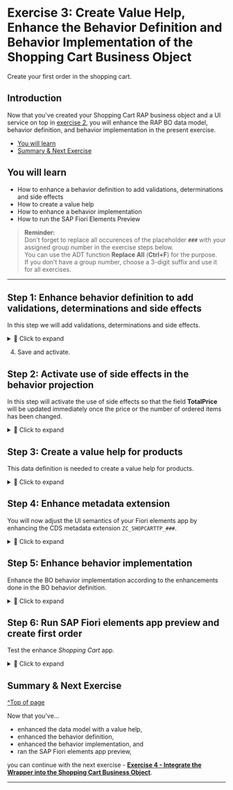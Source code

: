 # Exercise 3: Create Value Help, Enhance the Behavior Definition and Behavior Implementation of the Shopping Cart Business Object
<!-- description --> Create your first order in the shopping cart.

## Introduction

Now that you've created your Shopping Cart RAP business object and a UI service on top in [exercise 2](../ex2/README.md), you will enhance the RAP BO data model, behavior definition, and behavior implementation in the present exercise. 

- [You will learn](#you-will-learn)
- [Summary & Next Exercise](#summary--next-exercise)  

## You will learn  
- How to enhance a behavior definition to add validations, determinations and side effects   
- How to create a value help   
- How to enhance a behavior implementation  
- How to run the SAP Fiori Elements Preview  

> **Reminder:**   
> Don't forget to replace all occurences of the placeholder **`###`** with your assigned group number in the exercise steps below.  
> You can use the ADT function **Replace All** (**Ctrl+F**) for the purpose.   
> If you don't have a group number, choose a 3-digit suffix and use it for all exercises.

---

## Step 1: Enhance behavior definition to add validations, determinations and side effects

In this step we will add validations, determinations and side effects.   

<details>
  <summary>🔵 Click to expand</summary>
  
  1. Open your behavior definition **`ZR_SHOPCARTTP_###`** to enhance it. Add the following statements to your behavior definition:

      ```   
      update (features: instance);    
      ```   

     and    
    
      ``` 
      draft action(features: instance) Edit;   
      ```

      

<!--![projection](images/updatenew.png)-->
<img alt="projection" src="images/updatenew.png" width="50%">

  2. Replace the statement

     `draft determine action Prepare;` 
   
     in your behavior definition with the following code:   

        ``` 
        draft determine action Prepare { validation checkOrderedQuantity;  validation checkDeliveryDate;}
        determination setInitialOrderValues on modify { create; }
        determination calculateTotalPrice on modify { create; field Price; } 
        validation checkOrderedQuantity on save { create; field OrderQuantity; }
        validation checkDeliveryDate on save { create; field DeliveryDate; }
        ```
   
<!--![projection](images/bdef5xx.png) -->
<img alt="projection" src="images/bdef5xx.png" width="70%">

  3. Add side effects to update the field **TotalPrice**.   

     Add this code-snippet before the `mapping` statement.    

     ``` 
      //  side effects
      side effects
      {
        field Price affects field TotalPrice;
        field OrderQuantity affects field TotalPrice;
      }   
      ```

 
  4. Check your behavior definition:


     <details>
      <summary>🟡📄 Click to expand and view or copy the source code!</summary>    
  
      ```
      
      managed implementation in class ZBP_SHOPCARTTP_### unique;
      strict ( 2 );
      with draft;

      define behavior for ZR_SHOPCARTTP_### alias ShoppingCart
      persistent table zashopcart_###
      draft table ZDSHOPCART_###
      etag master LocalLastChangedAt
      lock master total etag LastChangedAt
      authorization master( global )
      {
      field ( readonly ) 
      OrderUUID,
      CreatedAt,
      CreatedBy,
      LastChangedAt,
      LastChangedBy,
      LocalLastChangedAt,
      PurchaseRequisition,
      PrCreationDate,
      OverallStatus;

      field ( numbering : managed )
      OrderUUID;

      create;
      update(features: instance) ;
      delete;

      draft action(features: instance) Edit;
      draft action Activate;
      draft action Discard; 
      draft action Resume;
      draft determine action Prepare { validation checkOrderedQuantity;  validation checkDeliveryDate;}
        determination setInitialOrderValues on modify { create; }
        determination calculateTotalPrice on modify { create; field Price; }
      validation checkOrderedQuantity on save { create; field OrderQuantity; }
      validation checkDeliveryDate on save { create; field DeliveryDate; }


      //  side effects
      side effects
      {
        field Price affects field TotalPrice;
        field OrderQuantity affects field TotalPrice;
      }   

 
      mapping for ZASHOPCART_### 
      {
        OrderUUID = order_uuid;
        OrderID = order_id;
        OrderedItem = ordered_item;
        Price = price;
        TotalPrice = total_price;
        Currency = currency;
        OrderQuantity = order_quantity;
        DeliveryDate = delivery_date;
        OverallStatus = overall_status;
        Notes = notes;
        CreatedBy = created_by;
        CreatedAt = created_at;
        LastChangedBy = last_changed_by;
        LastChangedAt = last_changed_at;
        LocalLastChangedAt = local_last_changed_at;
        PurchaseRequisition = purchase_requisition;
        PrCreationDate = pr_creation_date;
      }
      }
      **Hint:** Please replace **`###`** with your ID.
      
      ```
</details>
    
   4. Save and activate. 

</details>

## Step 2: Activate use of side effects in the behavior projection

In this step will activate the use of side effects so that the field **TotalPrice** will be updated immediately once the price or the number of ordered items has been changed.   

<details>
  <summary>🔵 Click to expand</summary>

  1. Open your behavior definition **`ZC_SHOPCARTTP_###`** to enhance it. Add the following statements to your behavior projection:

      ```   
      use side effects;      
      ```   

  2. Check your behavior projection:

     <details>
      <summary>🟡📄 Click to expand and view or copy the source code!</summary>
  
       ```
       projection;
       strict ( 2 );
       use draft;
       use side effects;

       define behavior for ZC_SHOPCARTTP_### alias ShoppingCart
       use etag



       {
         use create;
         use update;
         use delete;

         use action Edit;
         use action Activate;
         use action Discard;
         use action Resume;
         use action Prepare;
 
       }

       ```
     </details>   
    
</details>   

## Step 3: Create a value help for products

This data definition is needed to create a value help for products.

<details>
  <summary>🔵 Click to expand</summary>

 1. Right-click **Data Definitions** and select **New Data Definition**.
  
    <!-- ![projection](images/products.png) -->
    <img alt="projection" src="images/products.png" width="70%">


 2. Create a new data definition:
    - Name: `ZI_Products_###`
    - Description: `data definition for products`
  
      Click **Next >**.

      <!-- ![projection](images/products2.png) -->
      <img alt="projection" src="images/products2.png" width="70%">
  
 3. Click **Finish**.  
   
      <!--![projection](images/products3.png) -->
      <img alt="projection" src="images/products3.png" width="70%">

 4. In your data definition **`ZI_Products_###`** replace your code with following:

<details>
  <summary>🟡📄 Click to expand and view or copy the source code!</summary>
  
   ```
    @AbapCatalog.viewEnhancementCategory: [#NONE]
    @AccessControl.authorizationCheck: #NOT_REQUIRED
    @EndUserText.label: 'Value Help for I_PRODUCT'
    @Metadata.ignorePropagatedAnnotations: true
    @ObjectModel.usageType:{
      serviceQuality: #X,
      sizeCategory: #S,
      dataClass: #MIXED
    }
    define view entity ZI_PRODUCTS_###
      as select from I_Product
    {
      key Product                                                 as Product,
          _Text[1: Language=$session.system_language].ProductName as ProductText,
          @Semantics.amount.currencyCode: 'Currency'
          case
            when Product = 'D001' then cast ( 1000.00 as abap.dec(16,2) ) 
            when Product = 'D002' then cast ( 499.00 as abap.dec(16,2) ) 
            when Product = 'D003' then cast ( 799.00 as abap.dec(16,2) ) 
            when Product = 'D004' then cast ( 249.00 as abap.dec(16,2) )
            when Product = 'D005' then cast ( 1500.00 as abap.dec(16,2) ) 
            when Product = 'D006' then cast ( 30.00 as abap.dec(16,2) ) 
            else cast ( 100000.00 as abap.dec(16,2) ) 
          end                                                     as Price,
          
          @UI.hidden: true
          cast ( 'EUR' as abap.cuky( 5 ) )                        as Currency,

          @UI.hidden: true
          ProductGroup                                            as ProductGroup,

          @UI.hidden: true
          BaseUnit                                                as BaseUnit

    }
    where
        Product = 'D001'
      or Product = 'D002'
      or Product = 'D003'
      or Product = 'D004'
      or Product = 'D005'
      or Product = 'D006'
   ```

</details>
    
 5. Save and activate.

 6. You can test your CDS view entity by pressing F8 to start the _Data Preview_.   

</details>

## Step 4: Enhance metadata extension

You will now adjust the UI semantics of your Fiori elements app by enhancing the CDS metadata extension `ZC_SHOPCARTTP_###`.

<details>
  <summary>🔵 Click to expand</summary>
  
 1. In your metadata extension **`ZC_SHOPCARTTP_###`** replace your code with following:

  <details>
    <summary>🟡📄 Click to expand and view or copy the source code!</summary> 
  
   ```ABAP
    @Metadata.layer: #CORE
    @UI: {
      headerInfo: {
        typeName: 'ShoppingCart', 
        typeNamePlural: 'ShoppingCarts'
      , title: {
          type: #STANDARD,
          label: 'ShoppingCart',
          value: 'orderid'
        }
      },
      presentationVariant: [ {
        sortOrder: [ {
          by: 'OrderID',
          direction: #DESC
        } ],
        visualizations: [ {
          type: #AS_LINEITEM
        } ]
      } ]
    }
    annotate view ZC_SHOPCARTTP_### with
    {
      @UI.facet: [ {
        id: 'idIdentification', 
        type: #IDENTIFICATION_REFERENCE, 
        label: 'ShoppingCart', 
        position: 10 
      } ]
      @UI.hidden: true
      OrderUUID;
      
      @UI.lineItem: [ {
        position: 10 , 
        importance: #MEDIUM, 
        label: 'OrderID'
      } ]
      @UI.identification: [ {
        position: 10 , 
        label: 'OrderID'
      } ]
      OrderID;
      
      @UI.lineItem: [ {
        position: 20 , 
        importance: #MEDIUM, 
        label: 'OrderedItem'
      } ]
      @UI.identification: [ {
        position: 20 , 
        label: 'OrderedItem'
      } ]
      @Consumption.valueHelpDefinition: [{ entity: 
                    {name: 'ZI_PRODUCTS_###' , element: 'ProductText' },
                    additionalBinding: [{ localElement: 'Price', element: 'Price', usage: #RESULT },
                                        { localElement: 'Currency', element: 'Currency', usage: #RESULT }
                                                                          ]
                    }]  
      OrderedItem;
      
      @UI.lineItem: [ {
        position: 30 , 
        importance: #MEDIUM, 
        label: 'Price'
      } ]
      @UI.identification: [ {
        position: 30 , 
        label: 'Price'
      } ]
      Price;
      
      @UI.lineItem: [ {
        position: 40 , 
        importance: #MEDIUM, 
        label: 'TotalPrice'
      } ]
      @UI.identification: [ {
        position: 40 , 
        label: 'TotalPrice'
      } ]
      TotalPrice;
      
      @UI.lineItem: [ {
        position: 50 , 
        importance: #MEDIUM, 
        label: 'Currency'
      } ]
      @UI.identification: [ {
        position: 50 , 
        label: 'Currency'
      } ]
      @Consumption.valueHelpDefinition: [ { entity: { name: 'I_Currency', element: 'Currency' } } ]  
      Currency;
      
      @UI.lineItem: [ {
        position: 60 , 
        importance: #MEDIUM, 
        label: 'OrderQuantity'
      } ]
      @UI.identification: [ {
        position: 60 , 
        label: 'OrderQuantity'
      } ]
      OrderQuantity;
      
      @UI.lineItem: [ {
        position: 70 , 
        importance: #MEDIUM, 
        label: 'DeliveryDate'
      } ]
      @UI.identification: [ {
        position: 70 , 
        label: 'DeliveryDate'
      } ]
      DeliveryDate;
      
      @UI.lineItem: [ {
        position: 80 , 
        importance: #MEDIUM, 
        label: 'OverallStatus'
      } ]
      @UI.identification: [ {
        position: 80 , 
        label: 'OverallStatus'
      } ]
      OverallStatus;
      
      @UI.lineItem: [ {
        position: 90 , 
        importance: #MEDIUM, 
        label: 'Notes'
      } ]
      @UI.identification: [ {
        position: 90 , 
        label: 'Notes'
      } ]
      Notes;
      
      @UI.hidden: true
      LocalLastChangedAt;
      
      @UI.lineItem: [ {
        position: 100 , 
        importance: #MEDIUM, 
        label: 'PurchaseRequisition'
      },
      { type: #FOR_ACTION, dataAction: 'createPurchRqnBAPISave', label: 'Create PR via BAPI in SAVE' } ]
      @UI.identification: [ {
        position: 100 , 
        label: 'PurchaseRequisition'
      }, { type: #FOR_ACTION, dataAction: 'createPurchRqnBAPISave', label: 'Create PR via BAPI in SAVE' }  ]
      PurchaseRequisition;
      
      @UI.lineItem: [ {
        position: 110 , 
        importance: #MEDIUM, 
        label: 'PrCreationDate'
      } ]
      @UI.identification: [ {
        position: 110 , 
        label: 'PrCreationDate'
      } ]
      PrCreationDate;
    }
   ```
  </details>
    
 2. Save and activate.

   </details>
   
## Step 5: Enhance behavior implementation

Enhance the BO behavior implementation according to the enhancements done in the BO behavior definition.

<details>
  <summary>🔵 Click to expand</summary>

1. Open the behavior implementation **`ZBP_SHOPCARTTP_###`**, add the constant `c_overall_status` to your behavior implementation. In your **Local Types**, replace your code with following:
  
   Do not forget to replace all occurences of the placeholder **`###`** with your suffix. 
 
  <details>
    <summary>🟡📄 Click to expand and view or copy the source code!</summary>

   ```ABAP
    CLASS lhc_shopcart DEFINITION INHERITING FROM cl_abap_behavior_handler.
      PRIVATE SECTION.
        CONSTANTS:
          BEGIN OF c_overall_status,
            new       TYPE string VALUE 'New / Composing',
            submitted TYPE string VALUE 'Submitted / Approved',
            cancelled TYPE string VALUE 'Cancelled',
          END OF c_overall_status.
        METHODS:
          get_global_authorizations FOR GLOBAL AUTHORIZATION
            IMPORTING
            REQUEST requested_authorizations FOR ShoppingCart
            RESULT result,
          get_instance_features FOR INSTANCE FEATURES
            IMPORTING keys REQUEST requested_features FOR ShoppingCart RESULT result.

        METHODS calculateTotalPrice FOR DETERMINE ON MODIFY
          IMPORTING keys FOR ShoppingCart~calculateTotalPrice.

        METHODS setInitialOrderValues FOR DETERMINE ON MODIFY
          IMPORTING keys FOR ShoppingCart~setInitialOrderValues.

        METHODS checkDeliveryDate FOR VALIDATE ON SAVE
          IMPORTING keys FOR ShoppingCart~checkDeliveryDate.

        METHODS checkOrderedQuantity FOR VALIDATE ON SAVE
          IMPORTING keys FOR ShoppingCart~checkOrderedQuantity.
    ENDCLASS.

    CLASS lhc_shopcart IMPLEMENTATION.
      METHOD get_global_authorizations.
      ENDMETHOD.
      METHOD get_instance_features.

        " read relevant olineShop instance data
        READ ENTITIES OF zr_shopcarttp_### IN LOCAL MODE
          ENTITY ShoppingCart
            FIELDS ( OverallStatus )
            WITH CORRESPONDING #( keys )
          RESULT DATA(OnlineOrders)
          FAILED failed.

        " evaluate condition, set operation state, and set result parameter
        " update and checkout shall not be allowed as soon as purchase requisition has been created
        result = VALUE #( FOR OnlineOrder IN OnlineOrders
                          ( %tky                   = OnlineOrder-%tky
                            %features-%update
                              = COND #( WHEN OnlineOrder-OverallStatus = c_overall_status-submitted  THEN if_abap_behv=>fc-o-disabled
                                        WHEN OnlineOrder-OverallStatus = c_overall_status-cancelled THEN if_abap_behv=>fc-o-disabled
                                        ELSE if_abap_behv=>fc-o-enabled   )
                            %action-Edit
                              = COND #( WHEN OnlineOrder-OverallStatus = c_overall_status-submitted THEN if_abap_behv=>fc-o-disabled
                                        WHEN OnlineOrder-OverallStatus = c_overall_status-cancelled THEN if_abap_behv=>fc-o-disabled
                                        ELSE if_abap_behv=>fc-o-enabled   )

                            ) ).
      ENDMETHOD.

      METHOD calculateTotalPrice.
        DATA total_price TYPE zr_shopcarttp_###-TotalPrice.

        " read transfered instances
        READ ENTITIES OF zr_shopcarttp_### IN LOCAL MODE
          ENTITY ShoppingCart
            FIELDS ( OrderID TotalPrice )
            WITH CORRESPONDING #( keys )
          RESULT DATA(OnlineOrders).

        LOOP AT OnlineOrders ASSIGNING FIELD-SYMBOL(<OnlineOrder>).
          " calculate total value
          <OnlineOrder>-TotalPrice = <OnlineOrder>-Price * <OnlineOrder>-OrderQuantity.
        ENDLOOP.

        "update instances
        MODIFY ENTITIES OF zr_shopcarttp_### IN LOCAL MODE
          ENTITY ShoppingCart
            UPDATE FIELDS ( TotalPrice )
            WITH VALUE #( FOR OnlineOrder IN OnlineOrders (
                              %tky       = OnlineOrder-%tky
                              TotalPrice = <OnlineOrder>-TotalPrice
                            ) ).
      ENDMETHOD.

      METHOD setInitialOrderValues.

        DATA delivery_date TYPE I_PurchaseReqnItemTP-DeliveryDate.
        DATA(creation_date) = cl_abap_context_info=>get_system_date(  ).
        "set delivery date proposal
        delivery_date = cl_abap_context_info=>get_system_date(  ) + 14.
        "read transfered instances
        READ ENTITIES OF ZR_shopcarttp_### IN LOCAL MODE
          ENTITY ShoppingCart
            FIELDS ( OrderID OverallStatus  DeliveryDate )
            WITH CORRESPONDING #( keys )
          RESULT DATA(OnlineOrders).

        "delete entries with assigned order ID
        DELETE OnlineOrders WHERE OrderID IS NOT INITIAL.
        CHECK OnlineOrders IS NOT INITIAL.

        " **Dummy logic to determine order IDs**
        " get max order ID from the relevant active and draft table entries
        SELECT MAX( order_id ) FROM zashopcart_### INTO @DATA(max_order_id). "active table
        SELECT SINGLE FROM zdshopcart_### FIELDS MAX( orderid ) INTO @DATA(max_orderid_draft). "draft table
        IF max_orderid_draft > max_order_id.
          max_order_id = max_orderid_draft.
        ENDIF.

        "set initial values of new instances
        MODIFY ENTITIES OF ZR_SHOPCARTTP_### IN LOCAL MODE
          ENTITY ShoppingCart
            UPDATE FIELDS ( OrderID OverallStatus  DeliveryDate Price  )
            WITH VALUE #( FOR order IN OnlineOrders INDEX INTO i (
                              %tky          = order-%tky
                              OrderID       = max_order_id + i
                              OverallStatus = c_overall_status-new  "'New / Composing'
                              DeliveryDate  = delivery_date
                              CreatedAt     = creation_date
                            ) ).
        .
      ENDMETHOD.

      METHOD checkDeliveryDate.

   *   " read transfered instances
        READ ENTITIES OF zr_shopcarttp_### IN LOCAL MODE
          ENTITY ShoppingCart
            FIELDS ( DeliveryDate )
            WITH CORRESPONDING #( keys )
          RESULT DATA(OnlineOrders).

        DATA(creation_date) = cl_abap_context_info=>get_system_date(  ).

        "raise msg if delivery date is not ok
    LOOP AT OnlineOrders INTO DATA(online_order).
      APPEND VALUE #(  %tky           = Online_Order-%tky
                       %state_area    = 'VALIDATE_DELIVERYDATE'
                    ) TO reported-ShoppingCart.

      IF online_order-DeliveryDate IS INITIAL OR online_order-DeliveryDate = ' '.
        APPEND VALUE #( %tky = online_order-%tky ) TO failed-ShoppingCart.
        APPEND VALUE #( %tky         = online_order-%tky
                        %state_area   = 'VALIDATE_DELIVERYDATE'
                        %msg          = new_message_with_text(
                                severity = if_abap_behv_message=>severity-error
                                text     = 'Delivery Date cannot be initial' )
                        %element-deliverydate  = if_abap_behv=>mk-on
                      ) TO reported-ShoppingCart.

      ELSEIF  ( ( online_order-DeliveryDate ) - creation_date ) < 14.
        APPEND VALUE #(  %tky = online_order-%tky ) TO failed-ShoppingCart.
        APPEND VALUE #(  %tky          = online_order-%tky
                        %state_area   = 'VALIDATE_DELIVERYDATE'
                        %msg          = new_message_with_text(
                                severity = if_abap_behv_message=>severity-error
                                text     = 'Delivery Date should be atleast 14 days after the creation date'  )
                        %element-deliverydate  = if_abap_behv=>mk-on
                      ) TO reported-ShoppingCart.
      ENDIF.
    ENDLOOP.

      ENDMETHOD.

      METHOD checkOrderedQuantity.

        "read relevant order instance data
        READ ENTITIES OF zr_shopcarttp_### IN LOCAL MODE
        ENTITY ShoppingCart
        FIELDS ( OrderID OrderedItem OrderQuantity )
        WITH CORRESPONDING #( keys )
        RESULT DATA(OnlineOrders).

        "raise msg if 0 > qty <= 10
        LOOP AT OnlineOrders INTO DATA(OnlineOrder).
          APPEND VALUE #(  %tky           = OnlineOrder-%tky
                          %state_area    = 'VALIDATE_QUANTITY'
                        ) TO reported-ShoppingCart.

          IF OnlineOrder-OrderQuantity IS INITIAL OR OnlineOrder-OrderQuantity = ' '.
            APPEND VALUE #( %tky = OnlineOrder-%tky ) TO failed-ShoppingCart.
            APPEND VALUE #( %tky          = OnlineOrder-%tky
                            %state_area   = 'VALIDATE_QUANTITY'
                            %msg          = new_message_with_text(
                                    severity = if_abap_behv_message=>severity-error
                                    text     = 'Quantity cannot be empty' )
                            %element-orderquantity = if_abap_behv=>mk-on
                          ) TO reported-ShoppingCart.

          ELSEIF OnlineOrder-OrderQuantity > 10.
            APPEND VALUE #(  %tky = OnlineOrder-%tky ) TO failed-ShoppingCart.
            APPEND VALUE #(  %tky          = OnlineOrder-%tky
                            %state_area   = 'VALIDATE_QUANTITY'
                            %msg          = new_message_with_text(
                                    severity = if_abap_behv_message=>severity-error
                                    text     = 'Quantity should be below 10' )

                            %element-orderquantity  = if_abap_behv=>mk-on
                          ) TO reported-ShoppingCart.
          ENDIF.
        ENDLOOP.
      ENDMETHOD.
    ENDCLASS.
  ```
  </details>

2. Save and activate.

3. Go back to your behavior definition `ZR_SHOPCARTTP_###` and activate it again, if needed. 

</details>

## Step 6: Run SAP Fiori elements app preview and create first order
Test the enhance _Shopping Cart_ app.

<details>
  <summary>🔵 Click to expand</summary>
  
 1. Select **`ShoppingCart`** in your service binding and click **Preview** to open SAP Fiori elements preview.

     <!-- ![preview](images/uinew0.png)
     <img alt="preview" src="images/uinew0.png" width="70%">

 2. Click **Create** to create a new entry.

     <!-- ![preview](images/order.png) -->
     <img alt="preview" src="images/order.png" width="70%">

 3. Make use of the value help for ordered item and select one. Add also the ordered quantity and click **Create**.

     <!-- ![preview](images/order2.png) -->
     <img alt="preview" src="images/order2.png" width="70%">

 4. Your order is now created and the total price is calculated automatically.

     <!-- ![preview](images/order3.png) -->
     <img alt="preview" src="images/order3.png" width="70%">

</details>

## Summary & Next Exercise
[^Top of page](#)

Now that you've... 
- enhanced the data model with a value help,
- enhanced the behavior definition,
- enhanced the behavior implementation, and
- ran the SAP Fiori elements app preview,

you can continue with the next exercise - **[Exercise 4 - Integrate the Wrapper into the Shopping Cart Business Object](../ex4/README.md)**.

---
